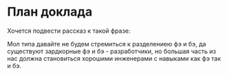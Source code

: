 # План доклада

Хочется подвести рассказ к такой фразе:

Мол типа давайте не будем стремиться к разделениею фэ и бэ, да существуют зардкорные 
фэ и бэ - разработчики, но большая часть из нас должна становиться хорошими инженерами
с навыками как фэ так и бэ.
